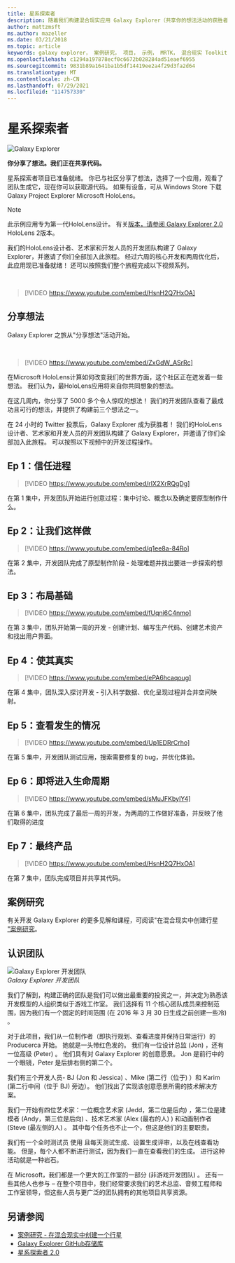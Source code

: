 ```yaml
---
title: 星系探索者
description: 随着我们构建混合现实应用 Galaxy Explorer（共享你的想法活动的获胜者）的一起操作。
author: mattzmsft
ms.author: mazeller
ms.date: 03/21/2018
ms.topic: article
keywords: galaxy explorer， 案例研究， 项目， 示例， MRTK， 混合现实 Toolkit， Unity， 示例应用， 示例应用， 开源， Microsoft Store， HoloLens， 混合现实头戴显示设备， Windows 混合现实头戴显示设备， 虚拟现实头戴显示设备
ms.openlocfilehash: c1294a197878ecf0c6672b028284ad51eaef6955
ms.sourcegitcommit: 9831b89a1641ba1b5df14419ee2a4f29d3fa2d64
ms.translationtype: MT
ms.contentlocale: zh-CN
ms.lasthandoff: 07/29/2021
ms.locfileid: "114757330"
---
```

# <a name="galaxy-explorer"></a>星系探索者
![Galaxy Explorer](../images/HTK_GalaxyExplorer.jpg)

**你分享了想法。我们正在共享代码。**

星系探索者项目已准备就绪。 你已与社区分享了想法，选择了一个应用，观看了团队生成它，现在你可以获取源代码。 如果有设备，可从 Windows Store 下载 Galaxy Project Explorer Microsoft HoloLens。

>[!NOTE]
>此示例应用专为第一代HoloLens设计。 有关[版本，请参阅 Galaxy Explorer 2.0](galaxy-explorer-update.md) HoloLens 2版本。

我们的HoloLens设计者、艺术家[](galaxy-explorer.md#meet-the-team)和开发人员的开发团队构建了 Galaxy Explorer，并邀请了你们全部加入此旅程。 经过六周的核心开发和两周优化后，此应用现已准备就绪！ 还可以按照我们整个旅程完成以下视频系列。

<br>

>[!VIDEO https://www.youtube.com/embed/HsnH2Q7HxOA]

## <a name="share-your-idea"></a>分享想法

Galaxy Explorer 之旅从"分享想法"活动开始。

<br>

>[!VIDEO https://www.youtube.com/embed/ZxGdW_ASrRc]

在Microsoft HoloLens计算如何改变我们的世界方面，这个社区正在迸发着一些想法。 我们认为，最HoloLens应用将来自你共同想象的想法。

在这几周内，你分享了 5000 多个令人惊叹的想法！ 我们的开发团队查看了最成功且可行的想法，并提供了构建前三个想法之一。

在 24 小时的 Twitter 投票后，Galaxy Explorer 成为获胜者！ 我们的HoloLens设计者、艺术家和开发人员的开发团队构建了 Galaxy Explorer，并邀请了你们全部加入此旅程。 可以按照以下视频中的开发过程操作。

## <a name="ep-1-trust-the-process"></a>Ep 1：信任进程

>[!VIDEO https://www.youtube.com/embed/rIX2XrRQgDg]

在第 1 集中，开发团队开始进行创意过程：集中讨论、概念以及确定要原型制作什么。

## <a name="ep-2-lets-do-this"></a>Ep 2：让我们这样做

>[!VIDEO https://www.youtube.com/embed/q1ee8a-84Ro]

在第 2 集中，开发团队完成了原型制作阶段 - 处理难题并找出要进一步探索的想法。

## <a name="ep-3-laying-foundations"></a>Ep 3：布局基础

>[!VIDEO https://www.youtube.com/embed/fUqni6C4nmo]

在第 3 集中，团队开始第一周的开发 - 创建计划、编写生产代码、创建艺术资产和找出用户界面。

## <a name="ep-4-make-it-real"></a>Ep 4：使其真实

>[!VIDEO https://www.youtube.com/embed/ePA6hcaqoug]

在第 4 集中，团队深入探讨开发 - 引入科学数据、优化呈现过程并合并空间映射。

## <a name="ep-5-see-what-happens"></a>Ep 5：查看发生的情况

>[!VIDEO https://www.youtube.com/embed/Up1EDRrCrho]

在第 5 集中，开发团队测试应用，搜索需要修复的 bug，并优化体验。

## <a name="ep-6-coming-to-life"></a>Ep 6：即将进入生命周期

>[!VIDEO https://www.youtube.com/embed/sMuJFKbylY4]

在第 6 集中，团队完成了最后一周的开发，为两周的工作做好准备，并反映了他们取得的进度

## <a name="ep-7-the-final-product"></a>Ep 7：最终产品

>[!VIDEO https://www.youtube.com/embed/HsnH2Q7HxOA]

在第 7 集中，团队完成项目并共享其代码。

## <a name="case-study"></a>案例研究

有关开发 Galaxy Explorer 的更多见解和课程，可阅读"在混合现实中创建行星 ["案例研究](../../out-of-scope/case-study-creating-a-galaxy-in-mixed-reality.md)。

## <a name="meet-the-team"></a>认识团队

![Galaxy Explorer 开发团队](images/syiteampic.jpg)<br>
*Galaxy Explorer 开发团队*

我们了解到，构建正确的团队是我们可以做出最重要的投资之一，并决定为熟悉该开发模型的人组织类似于游戏工作室。 我们选择有 11 个核心团队成员来控制范围，因为我们有一个固定的时间范围 (在 2016 年 3 月 30 日生成之前创建一些冷) 。

对于此项目，我们从一位制作者（即执行规划、查看进度并保持日常运行）的 Producerca 开始。 她就是一头带红色发的。 我们有一位设计总监 (Jon) ，还有一位高级 (Peter) 。 他们具有对 Galaxy Explorer 的创意愿景。 Jon 是前行中的一个眼镜，Peter 是后排右侧的第二个。

我们有三个开发人员- BJ (Jon 和 Jessica) 、Mike (第二行（位于) ）和 Karim (第二行中间（位于 BJ) 旁边）。 他们找出了实现该创意愿景所需的技术解决方案。

我们一开始有四位艺术家：一位概念艺术家 (Jedd，第二位是后向) ，第二位是建模者 (Andy，第三位是后向) 、技术艺术家 (Alex (最右的人) ) 和动画制作者 (Steve (最左侧的人) 。 其中每个任务也不止一个，但这是他们的主要职责。

我们有一个全时测试员 使用 且每天测试生成、设置生成评审，以及在线查看功能。 但是，每个人都不断进行测试，因为我们一直在查看我们的生成。 进行这种活动就是一种岩石。

在 Microsoft，我们都是一个更大的工作室的一部分 (非游戏开发团队) 。 还有一些其他人也参与 – 在整个项目中，我们经常要求我们的艺术总监、音频工程师和工作室领导，但这些人员与更广泛的团队拥有的其他项目共享资源。

## <a name="see-also"></a>另请参阅
* [案例研究 - 在混合现实中创建一个行星](../../out-of-scope/case-study-creating-a-galaxy-in-mixed-reality.md)
* [Galaxy Explorer GitHub存储库](https://github.com/Microsoft/GalaxyExplorer)
* [星系探索者 2.0](galaxy-explorer-update.md)
